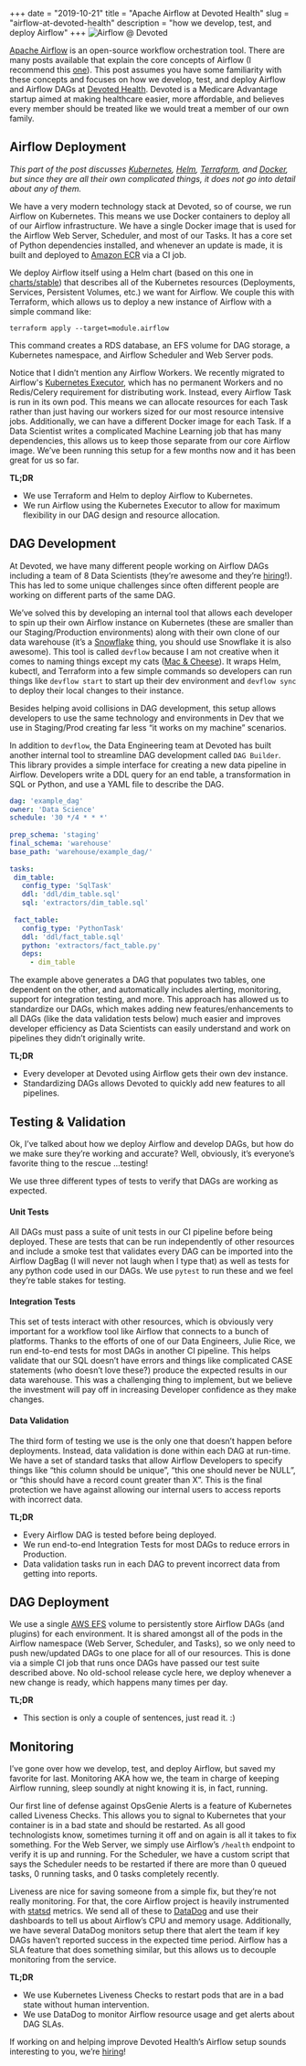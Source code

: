 +++ 
date = "2019-10-21"
title = "Apache Airflow at Devoted Health"
slug = "airflow-at-devoted-health" 
description = "how we develop, test, and deploy Airflow"
+++
![Airflow @ Devoted](/images/airflow_at_devoted.png)

[Apache Airflow](https://github.com/apache/incubator-airflow) is an open-source workflow orchestration tool. There are many posts available that explain the core concepts of Airflow (I recommend this [one](https://medium.com/@itunpredictable/apache-airflow-on-docker-for-complete-beginners-cf76cf7b2c9a)). This post assumes you have some familiarity with these concepts and focuses on how we develop, test, and deploy Airflow and Airflow DAGs at [Devoted Health](https://www.devoted.com). Devoted is a Medicare Advantage startup aimed at making healthcare easier, more affordable, and believes every member should be treated like we would treat a member of our own family.

## Airflow Deployment

*This part of the post discusses [Kubernetes](https://kubernetes.io/), [Helm](https://helm.sh/), [Terraform](https://www.terraform.io/), and [Docker](https://www.docker.com/), but since they are all their own complicated things, it does not go into detail about any of them.*

We have a very modern technology stack at Devoted, so of course, we run Airflow on Kubernetes. This means we use Docker containers to deploy all of our Airflow infrastructure. We have a single Docker image that is used for the Airflow Web Server, Scheduler, and most of our Tasks. It has a core set of Python dependencies installed, and whenever an update is made, it is built and deployed to [Amazon ECR](https://aws.amazon.com/ecr/) via a CI job.

We deploy Airflow itself using a Helm chart (based on this one in [charts/stable](https://github.com/helm/charts/tree/master/stable/airflow)) that describes all of the Kubernetes resources (Deployments, Services, Persistent Volumes, etc.) we want for Airflow. We couple this with Terraform, which allows us to deploy a new instance of Airflow with a simple command like:

```shell
terraform apply --target=module.airflow
```

This command creates a RDS database, an EFS volume for DAG storage, a Kubernetes namespace, and Airflow Scheduler and Web Server pods. 

Notice that I didn’t mention any Airflow Workers. We recently migrated to Airflow's [Kubernetes Executor](https://airflow.apache.org/kubernetes.html), which has no permanent Workers and no Redis/Celery requirement for distributing work. Instead, every Airflow Task is run in its own pod. This means we can allocate resources for each Task rather than just having our workers sized for our most resource intensive jobs. Additionally, we can have a different Docker image for each Task. If a Data Scientist writes a complicated Machine Learning job that has many dependencies, this allows us to keep those separate from our core Airflow image. We’ve been running this setup for a few months now and it has been great for us so far.

**TL;DR**

* We use Terraform and Helm to deploy Airflow to Kubernetes.
* We run Airflow using the Kubernetes Executor to allow for maximum flexibility in our DAG design and resource allocation.

## DAG Development

At Devoted, we have many different people working on Airflow DAGs including a team of 8 Data Scientists (they’re awesome and they’re [hiring](https://jobs.lever.co/devoted/d0758ba1-3bde-42c6-9981-b28f2041e461)!). This has led to some unique challenges since often different people are working on different parts of the same DAG. 

We’ve solved this by developing an internal tool that allows each developer to spin up their own Airflow instance on Kubernetes (these are smaller than our Staging/Production environments) along with their own clone of our data warehouse (it’s a [Snowflake](https://www.snowflake.com/) thing, you should use Snowflake it is also awesome). This tool is called `devflow` because I am not creative when it comes to naming things except my cats ([Mac & Cheese](https://www.instagram.com/mac.cheese.cat/)). It wraps Helm, kubectl, and Terraform into a few simple commands so developers can run things like `devflow start` to start up their dev environment and `devflow sync` to deploy their local changes to their instance.

Besides helping avoid collisions in DAG development, this setup allows developers to use the same technology and environments in Dev that we use in Staging/Prod creating far less “it works on my machine” scenarios.

In addition to `devflow`, the Data Engineering team at Devoted has built another internal tool to streamline DAG development called `DAG Builder`. This library provides a simple interface for creating a new data pipeline in Airflow. Developers write a DDL query for an end table, a transformation in SQL or Python, and use a YAML file to describe the DAG. 

```yaml
dag: 'example_dag'
owner: 'Data Science'
schedule: '30 */4 * * *'
 
prep_schema: 'staging'
final_schema: 'warehouse'
base_path: 'warehouse/example_dag/'
 
tasks:
 dim_table:
   config_type: 'SqlTask'
   ddl: 'ddl/dim_table.sql'
   sql: 'extractors/dim_table.sql'
 
 fact_table:
   config_type: 'PythonTask'
   ddl: 'ddl/fact_table.sql'
   python: 'extractors/fact_table.py'
   deps:
     - dim_table
```

The example above generates a DAG that populates two tables, one dependent on the other, and automatically includes alerting, monitoring, support for integration testing, and more. This approach has allowed us to standardize our DAGs, which makes adding new features/enhancements to all DAGs (like the data validation tests below) much easier and improves developer efficiency as Data Scientists can easily understand and work on pipelines they didn’t originally write.

**TL;DR**

* Every developer at Devoted using Airflow gets their own dev instance.
* Standardizing DAGs allows Devoted to quickly add new features to all pipelines.

## Testing & Validation

Ok, I’ve talked about how we deploy Airflow and develop DAGs, but how do we make sure they’re working and accurate? Well, obviously, it’s everyone’s favorite thing to the rescue ...testing!

We use three different types of tests to verify that DAGs are working as expected.

#### Unit Tests

All DAGs must pass a suite of unit tests in our CI pipeline before being deployed. These are tests that can be run independently of other resources and include a smoke test that validates every DAG can be imported into the Airflow DagBag (I will never not laugh when I type that) as well as tests for any python code used in our DAGs. We use `pytest` to run these and we feel they’re table stakes for testing.

#### Integration Tests

This set of tests interact with other resources, which is obviously very important for a workflow tool like Airflow that connects to a bunch of platforms. Thanks to the efforts of one of our Data Engineers, Julie Rice, we run end-to-end tests for most DAGs in another CI pipeline. This helps validate that our SQL doesn’t have errors and things like complicated CASE statements (who doesn’t love these?) produce the expected results in our data warehouse. This was a challenging thing to implement, but we believe the investment will pay off in increasing Developer confidence as they make changes. 

#### Data Validation

The third form of testing we use is the only one that doesn’t happen before deployments. Instead, data validation is done within each DAG at run-time. We have a set of standard tasks that allow Airflow Developers to specify things like “this column should be unique”, “this one should never be NULL”, or “this should have a record count greater than X”. This is the final protection we have against allowing our internal users to access reports with incorrect data.

**TL;DR**

* Every Airflow DAG is tested before being deployed.
* We run end-to-end Integration Tests for most DAGs to reduce errors in Production.
* Data validation tasks run in each DAG to prevent incorrect data from getting into reports.

## DAG Deployment

We use a single [AWS EFS](https://aws.amazon.com/efs/) volume to persistently store Airflow DAGs (and plugins) for each environment. It is shared amongst all of the pods in the Airflow namespace (Web Server, Scheduler, and Tasks), so we only need to push new/updated DAGs to one place for all of our resources. This is done via a simple CI job that runs once DAGs have passed our test suite described above. No old-school release cycle here, we deploy whenever a new change is ready, which happens many times per day.

**TL;DR**

* This section is only a couple of sentences, just read it. :) 

## Monitoring

I’ve gone over how we develop, test, and deploy Airflow, but saved my favorite for last. Monitoring AKA how we, the team in charge of keeping Airflow running, sleep soundly at night knowing it is, in fact, running.

Our first line of defense against OpsGenie Alerts is a feature of Kubernetes called Liveness Checks. This allows you to signal to Kubernetes that your container is in a bad state and should be restarted. As all good technologists know, sometimes turning it off and on again is all it takes to fix something. For the Web Server, we simply use Airflow’s `/health` endpoint to verify it is up and running. For the Scheduler, we have a custom script that says the Scheduler needs to be restarted if there are more than 0 queued tasks, 0 running tasks, and 0 tasks completely recently.

Liveness are nice for saving someone from a simple fix, but they’re not really monitoring. For that, the core Airflow project is heavily instrumented with [statsd](https://github.com/apache/airflow/blob/master/airflow/stats.py#L106) metrics. We send all of these to [DataDog](https://www.datadoghq.com) and use their dashboards to tell us about Airflow’s CPU and memory usage. Additionally, we have several DataDog monitors setup there that alert the team if key DAGs haven’t reported success in the expected time period. Airflow has a SLA feature that does something similar, but this allows us to decouple monitoring from the service.

**TL;DR**

* We use Kubernetes Liveness Checks to restart pods that are in a bad state without human intervention.
* We use DataDog to monitor Airflow resource usage and get alerts about DAG SLAs.

If working on and helping improve Devoted Health’s Airflow setup sounds interesting to you, we’re [hiring](https://jobs.lever.co/devoted/)!



